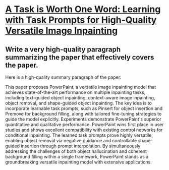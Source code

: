 # [A Task is Worth One Word: Learning with Task Prompts for High-Quality   Versatile Image Inpainting](https://arxiv.org/abs/2312.03594)

## Write a very high-quality paragraph summarizing the paper that effectively covers the paper.

 Here is a high-quality summary paragraph of the paper:

This paper proposes PowerPaint, a versatile image inpainting model that achieves state-of-the-art performance on multiple inpainting tasks, including text-guided object inpainting, context-aware image inpainting, object removal, and shape-guided object inpainting. The key idea is to incorporate learnable task prompts, such as Pinsert for object insertion and Premove for background filling, along with tailored fine-tuning strategies to guide the model explicitly. Experiments demonstrate PowerPaint's superior quantitative and qualitative performance. PowerPaint wins first place in user studies and shows excellent compatibility with existing control networks for conditional inpainting. The learned task prompts prove highly versatile, enabling object removal via negative guidance and controllable shape-guided insertion through prompt interpolation. By simultaneously addressing the challenges of both object hallucination and coherent background filling within a single framework, PowerPaint stands as a groundbreaking versatile inpainting model with extensive applications.
